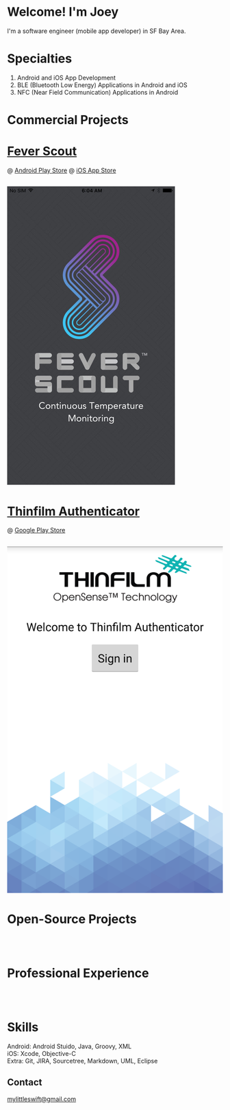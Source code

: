 # Welcome! I'm Joey

I'm a software engineer (mobile app developer) in SF Bay Area. <br />

# Specialties
  1. Android and iOS App Development <br />
  2. BLE (Bluetooth Low Energy) Applications in Android and iOS <br />
  3. NFC (Near Field Communication) Applications in Android <br />

# Commercial Projects

# [Fever Scout](https://feverscout.com) 
@ [Android Play Store](https://play.google.com/store/apps/details?id=com.vivalnk.feverscout&hl=en)   @ [iOS App Store](https://itunes.apple.com/us/app/fever-scout/id1095852565?mt=8)

![Alt Text](https://github.com/Mylittleswift/mylittleswift.github.io/blob/master/image/feverscout.jpeg)
-------------------------




# [Thinfilm Authenticator](http://thinfilm.no/products-nfc-solutions/)
@ [Google Play Store](https://play.google.com/store/apps/details?id=no.thinfilm.opensenseauth&hl=en)

![Alt Text](https://github.com/Mylittleswift/mylittleswift.github.io/blob/master/image/authenicator.webp)
------------------




# Open-Source Projects


<br /> 
<br /> 



# Professional Experience
<br /> 
<br /> 


# Skills
Android: Android Stuido, Java, Groovy, XML  <br /> 
iOS: Xcode, Objective-C  <br /> 
Extra: Git, JIRA, Sourcetree, Markdown, UML, Eclipse <br /> 

## Contact
<mylittleswift@gmail.com>
